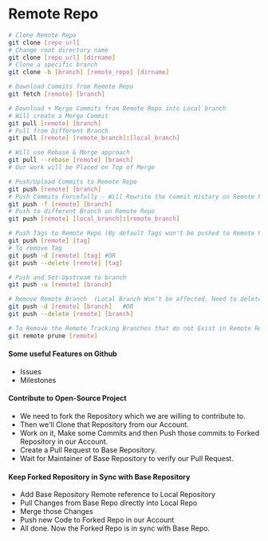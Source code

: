 # Remote Repo

```bash
# Clone Remote Repo
git clone [repo_url]
# Change root directory name
git clone [repo_url] [dirname]
# Clone a specific branch
git clone -b [branch] [remote_repo] [dirname]

# Download Commits from Remote Repo
git fetch [remote] [branch]

# Download + Merge Commits from Remote Repo into Local branch
# Will create a Merge Commit
git pull [remote] [branch]
# Pull from Different Branch
git pull [remote] [remote_branch]:[local_branch]

# Will use Rebase & Merge approach
git pull --rebase [remote] [branch]
# Our work will be Placed on Top of Merge

# Push/Upload Commits to Remote Repo
git push [remote] [branch]
# Push Commits Forcefully - Will Rewrite the Commit History on Remote Repo as well (Do not use this Until it's necessary)
git push -f [remote] [branch]
# Push to different Branch on Remote Repo
git push [remote] [local_branch]:[remote_branch]

# Push Tags to Remote Repo (By default Tags won't be pushed to Remote Repo)
git push [remote] [tag]
# To remove Tag
git push -d [remote] [tag] #OR
git push --delete [remote] [tag]

# Push and Set-Upstream to branch
git push -u [remote] [branch]

# Remove Remote Branch  (Local Branch Won't be affected, Need to delete it manually Afterwards)
git push -d [remote] [branch]   #OR
git push --delete [remote] [branch]

# To Remove the Remote Tracking Branches that do not Exist in Remote Repo anymore
git remote prune [remote]
```

#### Some useful Features on Github

- Issues
- Milestones

#### Contribute to Open-Source Project

- We need to fork the Repository which we are willing to contribute to.
- Then we'll Clone that Repository from our Account.
- Work on it, Make some Commits and then Push those commits to Forked Repository in our Account.
- Create a Pull Request to Base Repository.
- Wait for Maintainer of Base Repository to verify our Pull Request.

#### Keep Forked Repository in Sync with Base Repository

- Add Base Repository Remote reference to Local Repository
- Pull Changes from Base Repo directly into Local Repo
- Merge those Changes
- Push new Code to Forked Repo in our Account
- All done. Now the Forked Repo is in sync with Base Repo.
